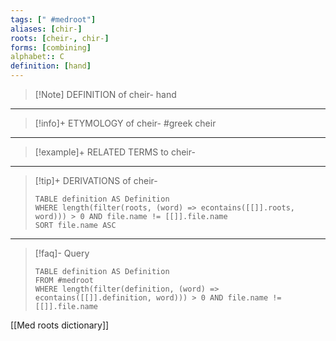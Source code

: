 ```yaml
---
tags: [" #medroot"]
aliases: [chir-]
roots: [cheir-, chir-]
forms: [combining]
alphabet:: C
definition: [hand]
---
```

>[!Note] DEFINITION of cheir-
>hand
_____
>[!info]+ ETYMOLOGY of cheir-
>#greek cheir
_____
>[!example]+ RELATED TERMS to cheir-
>	
_____
>[!tip]+ DERIVATIONS of cheir-
>```dataview
>TABLE definition AS Definition 
>WHERE length(filter(roots, (word) => econtains([[]].roots, word))) > 0 AND file.name != [[]].file.name
>SORT file.name ASC
>```
_____
>[!faq]- Query
>```dataview
>TABLE definition AS Definition
>FROM #medroot
>WHERE length(filter(definition, (word) => econtains([[]].definition, word))) > 0 AND file.name != [[]].file.name
>```

[[Med roots dictionary]]
